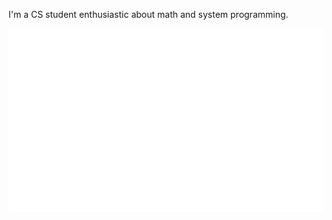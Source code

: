 I'm a CS student enthusiastic about math and system programming.

<!--
<p>
  <img src="https://github-readme-stats.vercel.app/api/top-langs?username=novaru&show_icons=true&theme=codeSTACKr&layout=compact&hide=hack,css,html,scss,javascript" alt="novaru" />
</p>
-->

![](https://raw.githubusercontent.com/novaru/github-stats/master/generated/languages.svg)
